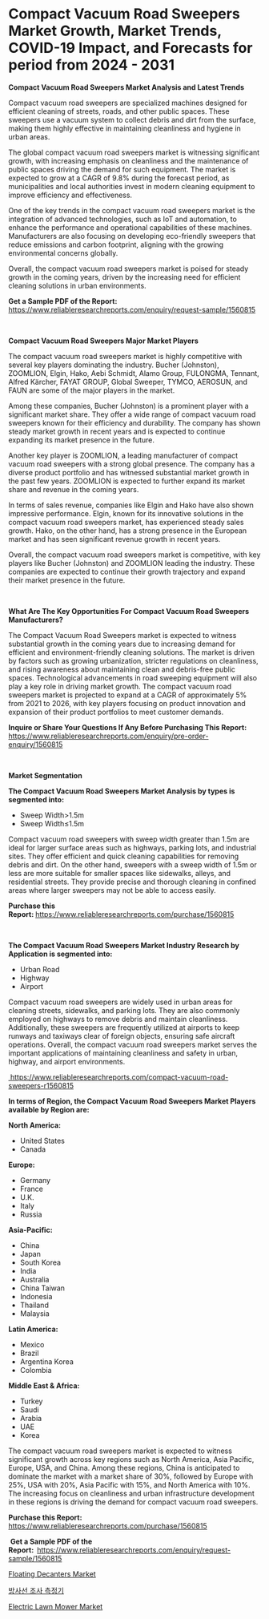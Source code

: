 <p><h1>Compact Vacuum Road Sweepers Market Growth, Market Trends, COVID-19 Impact, and Forecasts for period from 2024 - 2031</h1></p><p><strong>Compact Vacuum Road Sweepers Market Analysis and Latest Trends</strong></p>
<p><p>Compact vacuum road sweepers are specialized machines designed for efficient cleaning of streets, roads, and other public spaces. These sweepers use a vacuum system to collect debris and dirt from the surface, making them highly effective in maintaining cleanliness and hygiene in urban areas.</p><p>The global compact vacuum road sweepers market is witnessing significant growth, with increasing emphasis on cleanliness and the maintenance of public spaces driving the demand for such equipment. The market is expected to grow at a CAGR of 9.8% during the forecast period, as municipalities and local authorities invest in modern cleaning equipment to improve efficiency and effectiveness.</p><p>One of the key trends in the compact vacuum road sweepers market is the integration of advanced technologies, such as IoT and automation, to enhance the performance and operational capabilities of these machines. Manufacturers are also focusing on developing eco-friendly sweepers that reduce emissions and carbon footprint, aligning with the growing environmental concerns globally.</p><p>Overall, the compact vacuum road sweepers market is poised for steady growth in the coming years, driven by the increasing need for efficient cleaning solutions in urban environments.</p></p>
<p><strong>Get a Sample PDF of the Report:&nbsp;</strong> <a href="https://www.reliableresearchreports.com/enquiry/request-sample/1560815">https://www.reliableresearchreports.com/enquiry/request-sample/1560815</a></p>
<p>&nbsp;</p>
<p><strong>Compact Vacuum Road Sweepers Major Market Players</strong></p>
<p><p>The compact vacuum road sweepers market is highly competitive with several key players dominating the industry. Bucher (Johnston), ZOOMLION, Elgin, Hako, Aebi Schmidt, Alamo Group, FULONGMA, Tennant, Alfred Kärcher, FAYAT GROUP, Global Sweeper, TYMCO, AEROSUN, and FAUN are some of the major players in the market.</p><p>Among these companies, Bucher (Johnston) is a prominent player with a significant market share. They offer a wide range of compact vacuum road sweepers known for their efficiency and durability. The company has shown steady market growth in recent years and is expected to continue expanding its market presence in the future.</p><p>Another key player is ZOOMLION, a leading manufacturer of compact vacuum road sweepers with a strong global presence. The company has a diverse product portfolio and has witnessed substantial market growth in the past few years. ZOOMLION is expected to further expand its market share and revenue in the coming years.</p><p>In terms of sales revenue, companies like Elgin and Hako have also shown impressive performance. Elgin, known for its innovative solutions in the compact vacuum road sweepers market, has experienced steady sales growth. Hako, on the other hand, has a strong presence in the European market and has seen significant revenue growth in recent years.</p><p>Overall, the compact vacuum road sweepers market is competitive, with key players like Bucher (Johnston) and ZOOMLION leading the industry. These companies are expected to continue their growth trajectory and expand their market presence in the future.</p></p>
<p>&nbsp;</p>
<p><strong>What Are The Key Opportunities For Compact Vacuum Road Sweepers Manufacturers?</strong></p>
<p><p>The Compact Vacuum Road Sweepers market is expected to witness substantial growth in the coming years due to increasing demand for efficient and environment-friendly cleaning solutions. The market is driven by factors such as growing urbanization, stricter regulations on cleanliness, and rising awareness about maintaining clean and debris-free public spaces. Technological advancements in road sweeping equipment will also play a key role in driving market growth. The compact vacuum road sweepers market is projected to expand at a CAGR of approximately 5% from 2021 to 2026, with key players focusing on product innovation and expansion of their product portfolios to meet customer demands.</p></p>
<p><strong>Inquire or Share Your Questions If Any Before Purchasing This Report:</strong> <a href="https://www.reliableresearchreports.com/enquiry/pre-order-enquiry/1560815">https://www.reliableresearchreports.com/enquiry/pre-order-enquiry/1560815</a></p>
<p>&nbsp;</p>
<p><strong>Market Segmentation</strong></p>
<p><strong>The Compact Vacuum Road Sweepers Market Analysis by types is segmented into:</strong></p>
<p><ul><li>Sweep Width>1.5m</li><li>Sweep Width≤1.5m</li></ul></p>
<p><p>Compact vacuum road sweepers with sweep width greater than 1.5m are ideal for larger surface areas such as highways, parking lots, and industrial sites. They offer efficient and quick cleaning capabilities for removing debris and dirt. On the other hand, sweepers with a sweep width of 1.5m or less are more suitable for smaller spaces like sidewalks, alleys, and residential streets. They provide precise and thorough cleaning in confined areas where larger sweepers may not be able to access easily.</p></p>
<p><strong>Purchase this Report:&nbsp;</strong><a href="https://www.reliableresearchreports.com/purchase/1560815">https://www.reliableresearchreports.com/purchase/1560815</a></p>
<p>&nbsp;</p>
<p><strong>The Compact Vacuum Road Sweepers Market Industry Research by Application is segmented into:</strong></p>
<p><ul><li>Urban Road</li><li>Highway</li><li>Airport</li></ul></p>
<p><p>Compact vacuum road sweepers are widely used in urban areas for cleaning streets, sidewalks, and parking lots. They are also commonly employed on highways to remove debris and maintain cleanliness. Additionally, these sweepers are frequently utilized at airports to keep runways and taxiways clear of foreign objects, ensuring safe aircraft operations. Overall, the compact vacuum road sweepers market serves the important applications of maintaining cleanliness and safety in urban, highway, and airport environments.</p></p>
<p><a href="https://www.reliableresearchreports.com/compact-vacuum-road-sweepers-r1560815">&nbsp;https://www.reliableresearchreports.com/compact-vacuum-road-sweepers-r1560815</a></p>
<p><strong>In terms of Region, the Compact Vacuum Road Sweepers Market Players available by Region are:</strong></p>
<p>
    <p> <strong> North America: </strong>
        <ul>
            <li>United States</li>
            <li>Canada</li>
        </ul>
        </p> 
    <p> <strong> Europe: </strong>
        <ul>
            <li>Germany</li>
            <li>France</li>
            <li>U.K.</li>
            <li>Italy</li>
            <li>Russia</li>
        </ul>
        </p> 
    <p> <strong> Asia-Pacific: </strong>
        <ul>
            <li>China</li>
            <li>Japan</li>
            <li>South Korea</li>
            <li>India</li>
            <li>Australia</li>
            <li>China Taiwan</li>
            <li>Indonesia</li>
            <li>Thailand</li>
            <li>Malaysia</li>
        </ul>
        </p> 
    <p> <strong> Latin America: </strong>
        <ul>
            <li>Mexico</li>
            <li>Brazil</li>
            <li>Argentina Korea</li>
            <li>Colombia</li>
        </ul>
        </p> 
    <p> <strong> Middle East & Africa: </strong>
        <ul>
            <li>Turkey</li>
            <li>Saudi</li>
            <li>Arabia</li>
            <li>UAE</li>
            <li>Korea</li>
        </ul>
    </p>
    </p>
<p><p>The compact vacuum road sweepers market is expected to witness significant growth across key regions such as North America, Asia Pacific, Europe, USA, and China. Among these regions, China is anticipated to dominate the market with a market share of 30%, followed by Europe with 25%, USA with 20%, Asia Pacific with 15%, and North America with 10%. The increasing focus on cleanliness and urban infrastructure development in these regions is driving the demand for compact vacuum road sweepers.</p></p>
<p><strong>Purchase this Report: </strong><a href="https://www.reliableresearchreports.com/purchase/1560815">https://www.reliableresearchreports.com/purchase/1560815</a></p>
<p>&nbsp;<strong>Get a Sample PDF of the Report:&nbsp;&nbsp;</strong><a href="https://www.reliableresearchreports.com/enquiry/request-sample/1560815">https://www.reliableresearchreports.com/enquiry/request-sample/1560815</a></p>
<p><strong></strong></p>
<p><p><a href="https://github.com/dx0328/Market-Research-Report-List-4/blob/main/floating-decanters-market.md">Floating Decanters Market</a></p><p><a href="https://github.com/LoganRew1964/Market-Research-Report-List-2/blob/main/176660469304.md">방사선 조사 측정기</a></p><p><a href="https://github.com/juancolorado15/Market-Research-Report-List-4/blob/main/electric-lawn-mower-market.md">Electric Lawn Mower Market</a></p></p>
